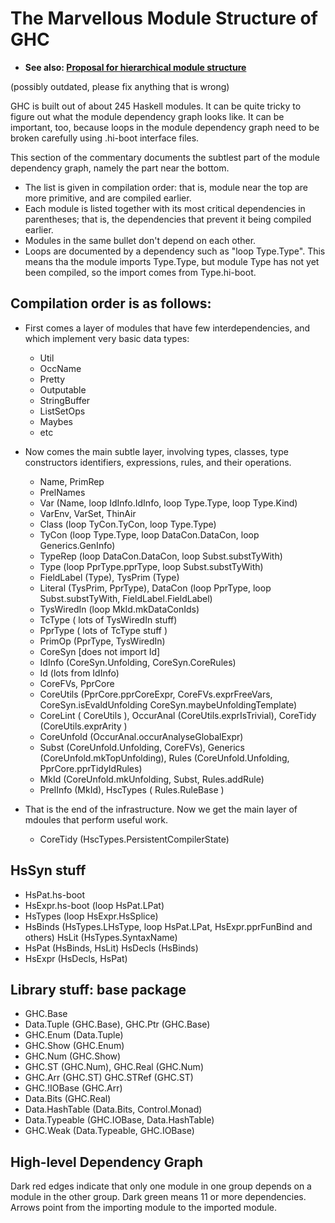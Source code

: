 # The Marvellous Module Structure of GHC

- **See also: [Proposal for hierarchical module structure](module-dependencies/hierarchical)**


(possibly outdated, please fix anything that is wrong)


GHC is built out of about 245 Haskell modules. It can be quite tricky to figure out what the module dependency graph looks like. It can be important, too, because loops in the module dependency graph need to be broken carefully using .hi-boot interface files.


This section of the commentary documents the subtlest part of the module dependency graph, namely the part near the bottom.

- The list is given in compilation order: that is, module near the top are more primitive, and are compiled earlier.
- Each module is listed together with its most critical dependencies in parentheses; that is, the dependencies that prevent it being compiled earlier.
- Modules in the same bullet don't depend on each other.
- Loops are documented by a dependency such as "loop Type.Type". This means tha the module imports Type.Type, but module Type has not yet been compiled, so the import comes from Type.hi-boot. 

## Compilation order is as follows:

- First comes a layer of modules that have few interdependencies, and which implement very basic data types:

  - Util
  - OccName
  - Pretty
  - Outputable
  - StringBuffer
  - ListSetOps
  - Maybes
  - etc 

- Now comes the main subtle layer, involving types, classes, type constructors identifiers, expressions, rules, and their operations.

  - Name, PrimRep
  - PrelNames
  - Var (Name, loop IdInfo.IdInfo, loop Type.Type, loop Type.Kind)
  - VarEnv, VarSet, ThinAir
  - Class (loop TyCon.TyCon, loop Type.Type)
  - TyCon (loop Type.Type, loop DataCon.DataCon, loop Generics.GenInfo)
  - TypeRep (loop DataCon.DataCon, loop Subst.substTyWith)
  - Type (loop PprType.pprType, loop Subst.substTyWith)
  - FieldLabel (Type), TysPrim (Type)
  - Literal (TysPrim, PprType), DataCon (loop PprType, loop Subst.substTyWith, FieldLabel.FieldLabel)
  - TysWiredIn (loop MkId.mkDataConIds)
  - TcType ( lots of TysWiredIn stuff)
  - PprType ( lots of TcType stuff )
  - PrimOp (PprType, TysWiredIn)
  - CoreSyn \[does not import Id\]
  - IdInfo (CoreSyn.Unfolding, CoreSyn.CoreRules)
  - Id (lots from IdInfo)
  - CoreFVs, PprCore
  - CoreUtils (PprCore.pprCoreExpr, CoreFVs.exprFreeVars, CoreSyn.isEvaldUnfolding CoreSyn.maybeUnfoldingTemplate)
  - CoreLint ( CoreUtils ), OccurAnal (CoreUtils.exprIsTrivial), CoreTidy (CoreUtils.exprArity )
  - CoreUnfold (OccurAnal.occurAnalyseGlobalExpr)
  - Subst (CoreUnfold.Unfolding, CoreFVs), Generics (CoreUnfold.mkTopUnfolding), Rules (CoreUnfold.Unfolding, PprCore.pprTidyIdRules)
  - MkId (CoreUnfold.mkUnfolding, Subst, Rules.addRule)
  - PrelInfo (MkId), HscTypes ( Rules.RuleBase ) 

- That is the end of the infrastructure. Now we get the main layer of mdoules that perform useful work.

  - CoreTidy (HscTypes.PersistentCompilerState) 

## HsSyn stuff

- HsPat.hs-boot
- HsExpr.hs-boot (loop HsPat.LPat)
- HsTypes (loop HsExpr.HsSplice)
- HsBinds (HsTypes.LHsType, loop HsPat.LPat, HsExpr.pprFunBind and others) HsLit (HsTypes.SyntaxName)
- HsPat (HsBinds, HsLit) HsDecls (HsBinds)
- HsExpr (HsDecls, HsPat) 

## Library stuff: base package

- GHC.Base
- Data.Tuple (GHC.Base), GHC.Ptr (GHC.Base)
- GHC.Enum (Data.Tuple)
- GHC.Show (GHC.Enum)
- GHC.Num (GHC.Show)
- GHC.ST (GHC.Num), GHC.Real (GHC.Num)
- GHC.Arr (GHC.ST) GHC.STRef (GHC.ST)
- GHC.!IOBase (GHC.Arr)
- Data.Bits (GHC.Real)
- Data.HashTable (Data.Bits, Control.Monad)
- Data.Typeable (GHC.IOBase, Data.HashTable)
- GHC.Weak (Data.Typeable, GHC.IOBase) 

## High-level Dependency Graph


Dark red edges indicate that only one module in one group depends on a module in the other group. Dark green means 11 or more dependencies. Arrows point from the importing module to the imported module.

[](/trac/ghc/attachment/wiki/Commentary/ModuleStructure/dep5.png)